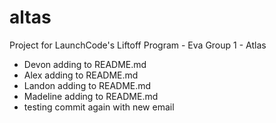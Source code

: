# altas
Project for LaunchCode's Liftoff Program - Eva Group 1 - Atlas

- Devon adding to README.md
- Alex adding to README.md
- Landon adding to README.md
- Madeline adding to README.md
- testing commit again with new email